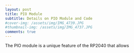 ```yaml
---
layout: post
title: PIO Module
subtitle: Details on PIO Module and Code
#cover-img: /assets/img/IMG_4739.JPG
#thumbnail-img: /assets/img/IMG_4737.JPG
comments: true
---
```


The PIO module is a unique feature of the RP2040 that allows
